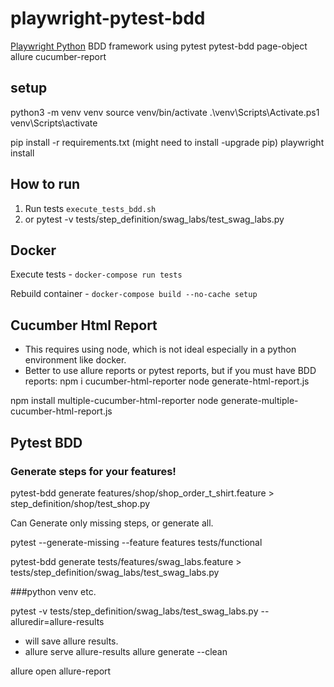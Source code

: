 # playwright-pytest-bdd



[Playwright Python](https://github.com/Microsoft/playwright-python) BDD framework using
pytest pytest-bdd page-object allure cucumber-report

## setup
python3 -m venv venv
source venv/bin/activate
.\venv\Scripts\Activate.ps1
venv\Scripts\activate

pip install -r requirements.txt
(might need to install -upgrade pip)
playwright install

## How to run

1. Run tests `execute_tests_bdd.sh`
2. or pytest -v tests/step_definition/swag_labs/test_swag_labs.py

## Docker

Execute tests - `docker-compose run tests`

Rebuild container - `docker-compose build --no-cache setup`

## Cucumber Html Report

- This requires using node, which is not ideal especially in a python environment like docker.
- Better to use allure reports or pytest reports, but if you must have BDD reports:
  npm i cucumber-html-reporter
  node generate-html-report.js

npm install multiple-cucumber-html-reporter
node generate-multiple-cucumber-html-report.js

## Pytest BDD
### Generate steps for your features!
pytest-bdd generate features/shop/shop_order_t_shirt.feature > step_definition/shop/test_shop.py

Can Generate only missing steps, or generate all.

pytest --generate-missing --feature features tests/functional

pytest-bdd generate tests/features/swag_labs.feature > tests/step_definition/swag_labs/test_swag_labs.py

###python venv etc.

pytest -v tests/step_definition/swag_labs/test_swag_labs.py --alluredir=allure-results

- will save allure results.
- allure serve allure-results
  allure generate --clean

allure open allure-report
